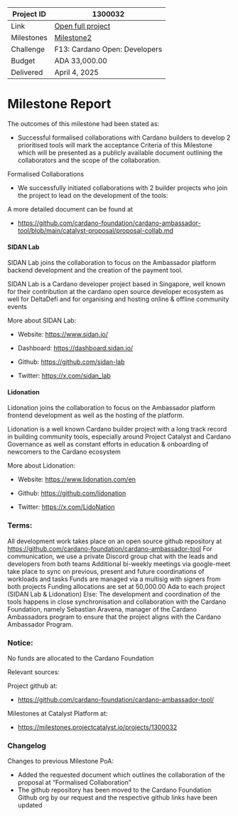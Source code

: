 |Project ID|1300032|
|-----------|-------------|
|Link|[Open full project](https://projectcatalyst.io/funds/10/f13-cardano-open-developers/cardano-ambassador-tools)|
|Milestones|[Milestone2](https://milestones.projectcatalyst.io/projects/1300032/milestones/2)
|Challenge|F13: Cardano Open: Developers|
|Budget|ADA 33,000.00|
|Delivered| April 4, 2025|

# Milestone Report

The outcomes of this milestone had been stated as:

- Successful formalised collaborations with Cardano builders to develop 2 prioritised tools will mark the acceptance Criteria of this Milestone which will be presented as a publicly available document outlining the collaborators and the scope of the collaboration.

Formalised Collaborations
- We successfully initiated collaborations with 2 builder projects who join the project to lead on the development of the tools:

A more detailed document can be found at

- https://github.com/cardano-foundation/cardano-ambassador-tool/blob/main/catalyst-proposal/proposal-collab.md 

#### SIDAN Lab
SIDAN Lab joins the collaboration to focus on the Ambassador platform backend development and the creation of the payment tool.

SIDAN Lab is a Cardano developer project based in Singapore, well known for their contribution at the cardano open source developer ecosystem as well for DeltaDefi and for organising and hosting online & offline community events

More about SIDAN Lab:

- Website: https://www.sidan.io/ 

- Dashboard: https://dashboard.sidan.io/ 

- Github: https://github.com/sidan-lab 

- Twitter: https://x.com/sidan_lab 

#### Lidonation
Lidonation joins the collaboration to focus on the Ambassador platform frontend development as well as the hosting of the platform.

Lidonation is a well known Cardano builder project with a long track record in building community tools, especially around Project Catalyst and Cardano Governance as well as constant efforts in education & onboarding of newcomers to the Cardano ecosystem

More about Lidonation:

- Website: https://www.lidonation.com/en 

- Github: https://github.com/lidonation 

- Twitter: https://x.com/LidoNation 

### Terms:
All development work takes place on an open source github repository at https://github.com/cardano-foundation/cardano-ambassador-tool
For communication, we use a private Discord group chat with the leads and developers from both teams
Additional bi-weekly meetings via google-meet take place to sync on previous, present and future coordinations of workloads and tasks
Funds are managed via a multisig with signers from both projects
Funding allocations are set at 50,000.00 Ada to each project (SIDAN Lab & Lidonation)
Else:
The development and coordination of the tools happens in close synchronisation and collaboration with the Cardano Foundation, namely Sebastian Aravena, manager of the Cardano Ambassadors program to ensure that the project aligns with the Cardano Ambassador Program.

### Notice:

No funds are allocated to the Cardano Foundation

Relevant sources:

Project github at:

- https://github.com/cardano-foundation/cardano-ambassador-tool/

Milestones at Catalyst Platform at:

- https://milestones.projectcatalyst.io/projects/1300032 

### Changelog
Changes to previous Milestone PoA:

- Added the requested document which outlines the collaboration of the proposal at “Formalised Collaboration” 
- The github repository has been moved to the Cardano Foundation Github org by our request and the respective github links have been updated
